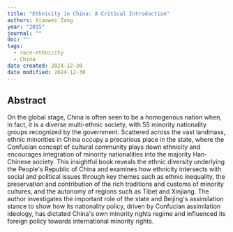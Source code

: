 ```yaml
---
title: "Ethnicity in China: A Critical Introduction"
authors: Xiaowei Zang
year: "2015"
journal: ""
doi: ""
tags:
  - race-ethnicity
  - China
date created: 2024-12-30
date modified: 2024-12-30
---
```


## Abstract

On the global stage, China is often seen to be a homogenous nation when, in fact, it is a diverse multi-ethnic society, with 55 minority nationality groups recognized by the government. Scattered across the vast landmass, ethnic minorities in China occupy a precarious place in the state, where the Confucian concept of cultural community plays down ethnicity and encourages integration of minority nationalities into the majority Han-Chinese society. This insightful book reveals the ethnic diversity underlying the People's Republic of China and examines how ethnicity intersects with social and political issues through key themes such as ethnic inequality, the preservation and contribution of the rich traditions and customs of minority cultures, and the autonomy of regions such as Tibet and Xinjiang. The author investigates the important role of the state and Beijing's assimilation stance to show how its nationality policy, driven by Confucian assimilation ideology, has dictated China's own minority rights regime and influenced its foreign policy towards international minority rights.
